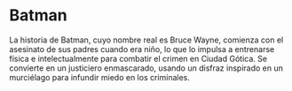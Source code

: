 # Batman
La historia de Batman, cuyo nombre real es Bruce Wayne, comienza con el asesinato de sus padres cuando era niño, lo que lo impulsa a entrenarse física e intelectualmente para combatir el crimen en Ciudad Gótica. Se convierte en un justiciero enmascarado, usando un disfraz inspirado en un murciélago para infundir miedo en los criminales. 
